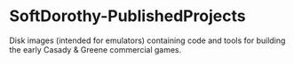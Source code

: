 # SoftDorothy-PublishedProjects
Disk images (intended for emulators) containing code and tools for building the early Casady &amp; Greene commercial games.
